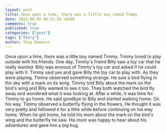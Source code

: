 ```yaml
---
layout: post
title: Once upon a time, there was a little boy named Timmy
date: 2023-08-05 08:32:34 +0200
comments: true
published: true
categories: ["post"]
tags: ["Story"]
author: Tony Mamacos
---
```

Once upon a time, there was a little boy named Timmy. Timmy loved to play outside with his friends. One day, Timmy's friend Billy saw a toy car that he really wanted. Billy was envious of Timmy's toy car and asked if he could play with it. Timmy said yes and gave Billy the toy car to play with. 
As they were playing, Timmy observed something strange. He saw a bird flying in the sky with a mark on its wing. Timmy told Billy about the mark on the bird's wing and Billy wanted to see it too. They both watched the bird fly away and wondered what it was looking at. 
After a while, it was time for Timmy to go home. He said goodbye to Billy and started walking home. On his way, Timmy observed a butterfly flying in the flowers. He thought it was very pretty and followed it for a little while before continuing on his way home. When he got home, he told his mom about the mark on the bird's wing and the butterfly he saw. His mom was happy to hear about his adventures and gave him a big hug.
